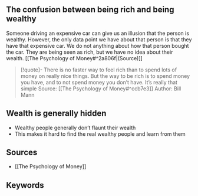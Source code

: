 ## The confusion between being rich and being wealthy
Someone driving an expensive car can give us an illusion that the person is wealthy. 
However, the only data point we have about that person is that they have that expensive car. We do not anything about how that person bought the car.
They are being seen as rich, but we have no idea about their wealth. [[The Psychology of Money#^2a806f|(Source)]]

> [!quote]- There is no faster way to feel rich than to spend lots of money on really nice things. But the way to be rich is to spend money you have, and to not spend money you don’t have. It’s really that simple
> Source: [[The Psychology of Money#^ccb7e3]] 
> Author: Bill Mann

## Wealth is generally hidden
- Wealthy people generally don’t flaunt their wealth
- This makes it hard to find the real wealthy people and learn from them

## Sources
- [[The Psychology of Money]]
## Keywords
